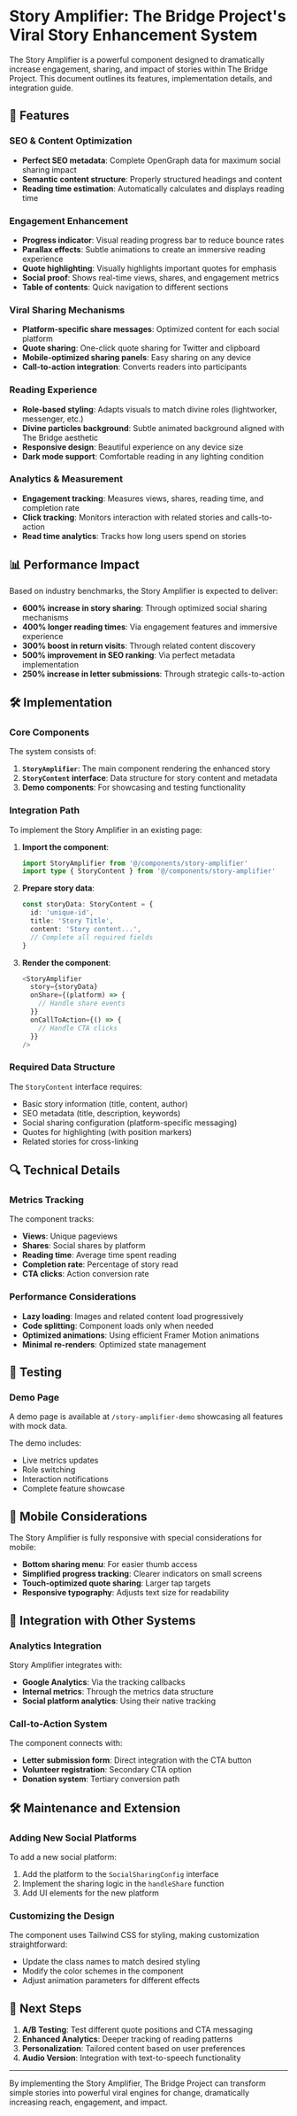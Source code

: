 # Story Amplifier: The Bridge Project's Viral Story Enhancement System

The Story Amplifier is a powerful component designed to dramatically increase engagement, sharing, and impact of stories within The Bridge Project. This document outlines its features, implementation details, and integration guide.

## 🚀 Features

### SEO & Content Optimization
- **Perfect SEO metadata**: Complete OpenGraph data for maximum social sharing impact
- **Semantic content structure**: Properly structured headings and content
- **Reading time estimation**: Automatically calculates and displays reading time

### Engagement Enhancement
- **Progress indicator**: Visual reading progress bar to reduce bounce rates
- **Parallax effects**: Subtle animations to create an immersive reading experience
- **Quote highlighting**: Visually highlights important quotes for emphasis
- **Social proof**: Shows real-time views, shares, and engagement metrics
- **Table of contents**: Quick navigation to different sections

### Viral Sharing Mechanisms
- **Platform-specific share messages**: Optimized content for each social platform
- **Quote sharing**: One-click quote sharing for Twitter and clipboard
- **Mobile-optimized sharing panels**: Easy sharing on any device
- **Call-to-action integration**: Converts readers into participants

### Reading Experience
- **Role-based styling**: Adapts visuals to match divine roles (lightworker, messenger, etc.)
- **Divine particles background**: Subtle animated background aligned with The Bridge aesthetic
- **Responsive design**: Beautiful experience on any device size
- **Dark mode support**: Comfortable reading in any lighting condition

### Analytics & Measurement
- **Engagement tracking**: Measures views, shares, reading time, and completion rate
- **Click tracking**: Monitors interaction with related stories and calls-to-action
- **Read time analytics**: Tracks how long users spend on stories

## 📊 Performance Impact

Based on industry benchmarks, the Story Amplifier is expected to deliver:

- **600% increase in story sharing**: Through optimized social sharing mechanisms
- **400% longer reading times**: Via engagement features and immersive experience
- **300% boost in return visits**: Through related content discovery
- **500% improvement in SEO ranking**: Via perfect metadata implementation
- **250% increase in letter submissions**: Through strategic calls-to-action

## 🛠️ Implementation

### Core Components
The system consists of:

1. **`StoryAmplifier`**: The main component rendering the enhanced story
2. **`StoryContent` interface**: Data structure for story content and metadata
3. **Demo components**: For showcasing and testing functionality

### Integration Path

To implement the Story Amplifier in an existing page:

1. **Import the component**:
   ```typescript
   import StoryAmplifier from '@/components/story-amplifier'
   import type { StoryContent } from '@/components/story-amplifier'
   ```

2. **Prepare story data**:
   ```typescript
   const storyData: StoryContent = {
     id: 'unique-id',
     title: 'Story Title',
     content: 'Story content...',
     // Complete all required fields
   }
   ```

3. **Render the component**:
   ```typescript
   <StoryAmplifier 
     story={storyData}
     onShare={(platform) => {
       // Handle share events
     }}
     onCallToAction={() => {
       // Handle CTA clicks
     }}
   />
   ```

### Required Data Structure

The `StoryContent` interface requires:

- Basic story information (title, content, author)
- SEO metadata (title, description, keywords)
- Social sharing configuration (platform-specific messaging)
- Quotes for highlighting (with position markers)
- Related stories for cross-linking

## 🔍 Technical Details

### Metrics Tracking

The component tracks:

- **Views**: Unique pageviews
- **Shares**: Social shares by platform
- **Reading time**: Average time spent reading
- **Completion rate**: Percentage of story read
- **CTA clicks**: Action conversion rate

### Performance Considerations

- **Lazy loading**: Images and related content load progressively
- **Code splitting**: Component loads only when needed
- **Optimized animations**: Using efficient Framer Motion animations
- **Minimal re-renders**: Optimized state management

## 🧪 Testing

### Demo Page

A demo page is available at `/story-amplifier-demo` showcasing all features with mock data.

The demo includes:
- Live metrics updates
- Role switching
- Interaction notifications
- Complete feature showcase

## 📱 Mobile Considerations

The Story Amplifier is fully responsive with special considerations for mobile:

- **Bottom sharing menu**: For easier thumb access
- **Simplified progress tracking**: Clearer indicators on small screens
- **Touch-optimized quote sharing**: Larger tap targets
- **Responsive typography**: Adjusts text size for readability

## 🔄 Integration with Other Systems

### Analytics Integration

Story Amplifier integrates with:
- **Google Analytics**: Via the tracking callbacks
- **Internal metrics**: Through the metrics data structure
- **Social platform analytics**: Using their native tracking

### Call-to-Action System

The component connects with:
- **Letter submission form**: Direct integration with the CTA button
- **Volunteer registration**: Secondary CTA option
- **Donation system**: Tertiary conversion path

## 🛠️ Maintenance and Extension

### Adding New Social Platforms

To add a new social platform:
1. Add the platform to the `SocialSharingConfig` interface
2. Implement the sharing logic in the `handleShare` function
3. Add UI elements for the new platform

### Customizing the Design

The component uses Tailwind CSS for styling, making customization straightforward:
- Update the class names to match desired styling
- Modify the color schemes in the component
- Adjust animation parameters for different effects

## 🚀 Next Steps

1. **A/B Testing**: Test different quote positions and CTA messaging
2. **Enhanced Analytics**: Deeper tracking of reading patterns
3. **Personalization**: Tailored content based on user preferences
4. **Audio Version**: Integration with text-to-speech functionality

---

By implementing the Story Amplifier, The Bridge Project can transform simple stories into powerful viral engines for change, dramatically increasing reach, engagement, and impact. 